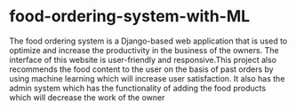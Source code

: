 # food-ordering-system-with-ML
The food ordering system is a Django-based web application that is used to optimize and increase the productivity in the business of the owners.
The interface of this website is user-friendly and responsive.This project also recommends the food content to the user on the basis of past orders by using machine learning which will increase user satisfaction.
It also has the admin system which has the functionality of adding the food products which will decrease the work of the owner  
